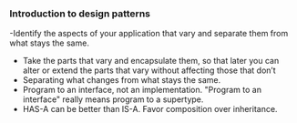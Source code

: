 ### Introduction to design patterns

-Identify the aspects of your application that vary and separate them from what stays the same.
- Take the parts that vary and encapsulate them, so that later you can alter or extend the parts that vary without affecting those that don’t
- Separating what changes from what stays the same.
- Program to an interface, not an implementation. "Program to an interface" really means program to a supertype.
- HAS-A can be better than IS-A. Favor composition over inheritance.